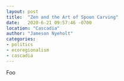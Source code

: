 ```yaml
---
layout: post
title:  "Zen and the Art of Spoon Carving"
date:   2020-6-21 09:57:46 -0700
location: "Cascadia"
author: "Jameson Nyeholt"
categories:
- politics
- ecoregionalism
- cascadia
---
```


Foo
